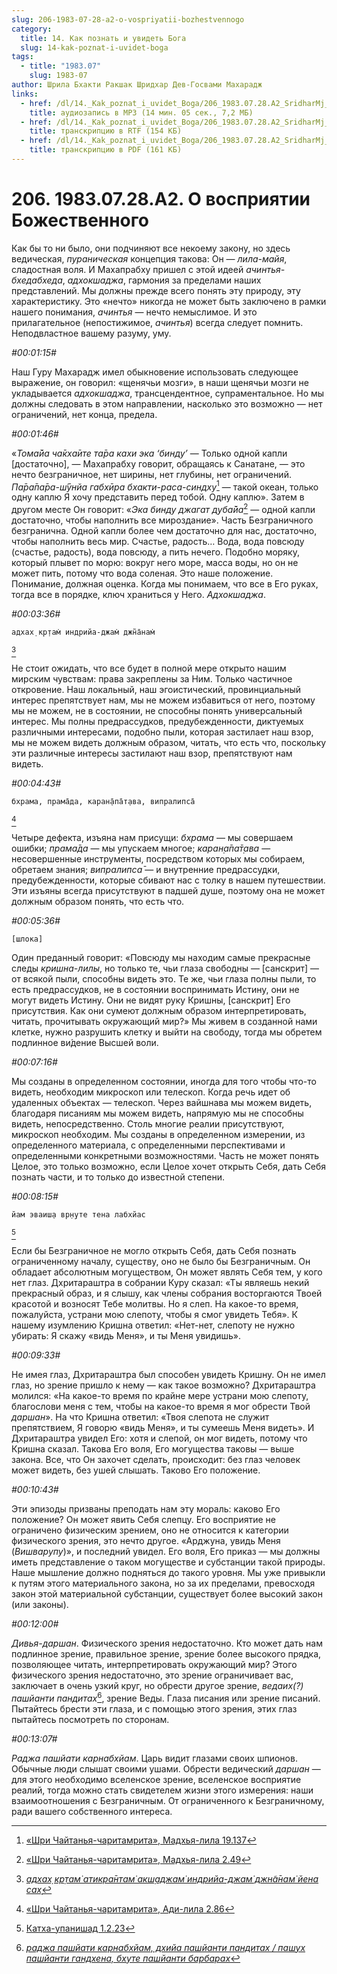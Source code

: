 ```yaml
---
slug: 206-1983-07-28-a2-o-vospriyatii-bozhestvennogo
category:
  title: 14. Как познать и увидеть Бога
  slug: 14-kak-poznat-i-uvidet-boga
tags:
  - title: "1983.07"
    slug: 1983-07
author: Шрила Бхакти Ракшак Шридхар Дев-Госвами Махарадж
links:
  - href: /dl/14._Kak_poznat_i_uvidet_Boga/206_1983.07.28.A2_SridharMj_O_vospriyatii_Bojestvennogo.mp3
    title: аудиозапись в MP3 (14 мин. 05 сек., 7,2 МБ)
  - href: /dl/14._Kak_poznat_i_uvidet_Boga/206_1983.07.28.A2_SridharMj_O_vospriyatii_Bojestvennogo.rtf
    title: транскрипцию в RTF (154 КБ)
  - href: /dl/14._Kak_poznat_i_uvidet_Boga/206_1983.07.28.A2_SridharMj_O_vospriyatii_Bojestvennogo.pdf
    title: транскрипцию в PDF (161 КБ)
---
```


# 206. 1983.07.28.A2. О восприятии Божественного

Как бы то ни было, они подчиняют все некоему закону, но здесь ведическая, *пураническая* концепция такова: Он — *лила-майя*, сладостная воля. И Махапрабху пришел с этой идеей *ачинтья-бхедабхеда*, *адхокшаджа*, гармония за пределами наших представлений. Мы должны прежде всего понять эту природу, эту характеристику. Это «нечто» никогда не может быть заключено в рамки нашего понимания, *ачинтья* — нечто немыслимое. И это прилагательное (непостижимое, *ачинтья*) всегда следует помнить. Неподвластное вашему разуму, уму.

*#00:01:15#*

Наш Гуру Махарадж имел обыкновение использовать следующее выражение, он говорил: «щенячьи мозги», в наши щенячьи мозги не укладывается *адхокшаджа*, трансцендентное, супраментальное. Но мы должны следовать в этом направлении, насколько это возможно — нет ограничений, нет конца, предела.

*#00:01:46#*

«*Тома̄йа ча̄кха̄ите та̄ра кахи эка ‘бинду’* — Только одной капли [достаточно], — Махапрабху говорит, обращаясь к Санатане, — это нечто безграничное, нет ширины, нет глубины, нет ограничений. *Па̄ра̄па̄ра-ш́ӯнйа габхӣра бхакти-раса-синдху*[^_ftn1] — такой океан, только одну каплю Я хочу представить перед тобой. Одну каплю». Затем в другом месте Он говорит: «*Эка бинду джагат д̣уба̄йа*[^_ftn2] — одной капли достаточно, чтобы наполнить все мироздание». Часть Безграничного безгранична. Одной капли более чем достаточно для нас, достаточно, чтобы наполнить весь мир. Счастье, радость… Вода, вода повсюду (счастье, радость), вода повсюду, а пить нечего. Подобно моряку, который плывет по морю: вокруг него море, масса воды, но он не может пить, потому что вода соленая. Это наше положение. Понимание, должная оценка. Когда мы понимаем, что все в Его руках, тогда все в порядке, ключ храниться у Него. *Адхокшаджа*.

*#00:03:36#*

    адхах̣ кр̣там̇ индрийа-джам̇ джн̃а̄нам̇
[^_ftn3]

Не стоит ожидать, что все будет в полной мере открыто нашим мирским чувствам: права закреплены за Ним. Только частичное откровение. Наш локальный, наш эгоистический, провинциальный интерес препятствует нам, мы не можем избавиться от него, поэтому мы не можем, не в состоянии, не способны понять универсальный интерес. Мы полны предрассудков, предубежденности, диктуемых различными интересами, подобно пыли, которая застилает наш взор, мы не можем видеть должным образом, читать, что есть что, поскольку эти различные интересы застилают наш взор, препятствуют нам видеть.

*#00:04:43#*

    бхрама, прама̄да, каран̣а̄па̄т̣ава, випралипса̄
[^_ftn4]

Четыре дефекта, изъяна нам присущи: *бхрама* — мы совершаем ошибки; *прама̄да* — мы упускаем многое; *каран̣а̄па̄т̣ава* — несовершенные инструменты, посредством которых мы собираем, обретаем знания; *випралипса̄* — и внутренние предрассудки, предубежденности, которые сбивают нас с толку в нашем путешествии. Эти изъяны всегда присутствуют в падшей душе, поэтому она не может должным образом понять, что есть что.

*#00:05:36#*

    [шлока]

Один преданный говорит: «Повсюду мы находим самые прекрасные следы *кришна-лилы*, но только те, чьи глаза свободны — [санскрит] — от всякой пыли, способны видеть это. Те же, чьи глаза полны пыли, то есть предрассудков, не в состоянии воспринимать Истину, они не могут видеть Истину. Они не видят руку Кришны, [санскрит] Его присутствия. Как они сумеют должным образом интерпретировать, читать, прочитывать окружающий мир?» Мы живем в созданной нами клетке, нужно разрушить клетку и выйти на свободу, тогда мы обретем подлинное ви́дение Высшей воли.

*#00:07:16#*

Мы созданы в определенном состоянии, иногда для того чтобы что-то видеть, необходим микроскоп или телескоп. Когда речь идет об удаленных объектах — телескоп. Через вайшнава мы можем видеть, благодаря писаниям мы можем видеть, напрямую мы не способны видеть, непосредственно. Столь многие реалии присутствуют, микроскоп необходим. Мы созданы в определенном измерении, из определенного материала, с определенными перспективами и определенными конкретными возможностями. Часть не может понять Целое, это только возможно, если Целое хочет открыть Себя, дать Себя познать части, и то только до известной степени.

*#00:08:15#*

    йам эваиш̣а вр̣н̣уте тена лабхйас
[^_ftn5]

Если бы Безграничное не могло открыть Себя, дать Себя познать ограниченному началу, существу, оно не было бы Безграничным. Он обладает абсолютным могуществом, Он может являть Себя тем, у кого нет глаз. Дхритараштра в собрании Куру сказал: «Ты являешь некий прекрасный образ, и я слышу, как члены собрания восторгаются Твоей красотой и возносят Тебе молитвы. Но я слеп. На какое-то время, пожалуйста, устрани мою слепоту, чтобы я смог увидеть Тебя». К нашему изумлению Кришна ответил: «Нет-нет, слепоту не нужно убирать: Я скажу «видь Меня», и ты Меня увидишь».

*#00:09:33#*

Не имея глаз, Дхритараштра был способен увидеть Кришну. Он не имел глаз, но зрение пришло к нему — как такое возможно? Дхритараштра молился: «На какое-то время по крайне мере устрани мою слепоту, благослови меня с тем, чтобы на какое-то время я мог обрести Твой *даршан*». На что Кришна ответил: «Твоя слепота не служит препятствием, Я говорю «видь Меня», и ты сумеешь Меня видеть». И Дхритараштра увидел Его: хотя и слепой, он мог видеть, потому что Кришна сказал. Такова Его воля, Его могущества таковы — выше закона. Все, что Он захочет сделать, происходит: без глаз человек может видеть, без ушей слышать. Таково Его положение.

*#00:10:43#*

Эти эпизоды призваны преподать нам эту мораль: каково Его положение? Он может явить Себя слепцу. Его восприятие не ограничено физическим зрением, оно не относится к категории физического зрения, это нечто другое. «Арджуна, увидь Меня (*Вишварупу*)», и последний увидел. Его воля, Его приказ — мы должны иметь представление о таком могуществе и субстанции такой природы. Наше мышление должно подняться до такого уровня. Мы уже привыкли к путям этого материального закона, но за их пределами, превосходя закон этой материальной субстанции, существует более высокий закон (или законы).

*#00:12:00#*

*Дивья-даршан*. Физического зрения недостаточно. Кто может дать нам подлинное зрение, правильное зрение, зрение более высокого прядка, позволяющее читать, интерпретировать окружающий мир? Этого физического зрения недостаточно, это зрение ограничивает вас, заключает в очень узкий круг, но обрести другое зрение, *ведаих(?) пашйанти пандитах*[^_ftn6], зрение Веды. Глаза писания или зрение писаний. Пытайтесь брести эти глаза, и с помощью этого зрения, этих глаз пытайтесь посмотреть по сторонам.

*#00:13:07#*

*Раджа пашйати карнабхйам*. Царь видит глазами своих шпионов. Обычные люди слышат своими ушами. Обрести ведический *даршан* — для этого необходимо вселенское зрение, вселенское восприятие реалий, тогда можно стать свидетелем жизни этого измерения: наши взаимоотношения с Безграничным. От ограниченного к Безграничному, ради вашего собственного интереса.



[^_ftn1]: [«Шри Чайтанья-чаритамрита», Мадхья-лила 19.137](../notes/shri-chajtanya-charitamrita-madhya-lila/shri-chajtanya-charitamrita-madhya-lila-19-137.md)

[^_ftn2]: [«Шри Чайтанья-чаритамрита», Мадхья-лила 2.49](../notes/shri-chajtanya-charitamrita-madhya-lila/shri-chajtanya-charitamrita-madhya-lila-2-49.md)

[^_ftn3]: [*адхах̣ кр̣там̇ атикра̄нтам̇ акш̣аджам̇ индрийа-джам̇ джн̃а̄нам̇ йена сах̣*](../notes/shloka/adhah-krtam-atikrantam-akshadzham-indrija.md)

[^_ftn4]: [«Шри Чайтанья-чаритамрита», Ади-лила 2.86](../notes/shri-chajtanya-charitamrita-adi-lila/shri-chajtanya-charitamrita-adi-lila-2-86.md)

[^_ftn5]: [Катха-упанишад 1.2.23](../notes/katha-upanishad/katha-upanishad-1-2-23.md)

[^_ftn6]: [*раджа пашйати карнабхйам, дхийа пашйанти пандитах / пашух пашйанти гандхена, бхуте пашйанти барбарах*](../notes/shloka/radzha-pashjati-karnabhjam-dhija-pashjanti.md)

